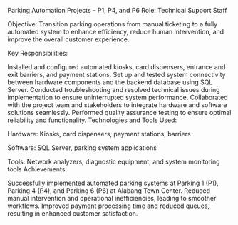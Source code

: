 Parking Automation Projects – P1, P4, and P6
Role: Technical Support Staff

Objective:
Transition parking operations from manual ticketing to a fully automated system to enhance efficiency, reduce human intervention, and improve the overall customer experience.

Key Responsibilities:

Installed and configured automated kiosks, card dispensers, entrance and exit barriers, and payment stations.
Set up and tested system connectivity between hardware components and the backend database using SQL Server.
Conducted troubleshooting and resolved technical issues during implementation to ensure uninterrupted system performance.
Collaborated with the project team and stakeholders to integrate hardware and software solutions seamlessly.
Performed quality assurance testing to ensure optimal reliability and functionality.
Technologies and Tools Used:

Hardware: Kiosks, card dispensers, payment stations, barriers

Software: SQL Server, parking system applications

Tools: Network analyzers, diagnostic equipment, and system monitoring tools
Achievements:

Successfully implemented automated parking systems at Parking 1 (P1), Parking 4 (P4), and Parking 6 (P6) at Alabang Town Center.
Reduced manual intervention and operational inefficiencies, leading to smoother workflows.
Improved payment processing time and reduced queues, resulting in enhanced customer satisfaction.
